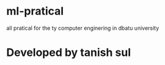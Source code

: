 # ml-pratical
all pratical for the ty computer enginering
in dbatu university
# Developed by tanish sul
